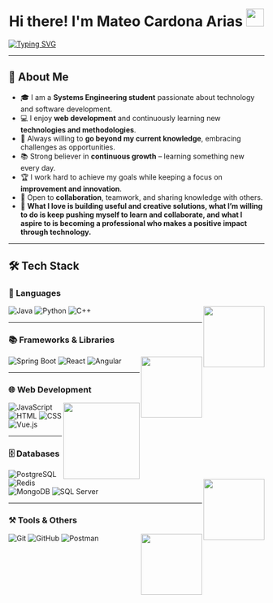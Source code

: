 <h1 align="center"><b>Hi there! I'm Mateo Cardona Arias</b> <img src="https://media.giphy.com/media/hvRJCLFzcasrR4ia7z/giphy.gif" width="35"></h1>

[![Typing SVG](https://readme-typing-svg.herokuapp.com?color=27AE60&size=30&center=true&vCenter=true&width=1000&lines=Welcome+to+my+GitHub!;Systems+Engineering+Student;Web+Developer+💻;Always+Learning+🚀)](https://git.io/typing-svg)

---

## 🙋 About Me  

- 🎓 I am a **Systems Engineering student** passionate about technology and software development.  
- 💻 I enjoy **web development** and continuously learning new **technologies and methodologies**.  
- 🚀 Always willing to **go beyond my current knowledge**, embracing challenges as opportunities.  
- 📚 Strong believer in **continuous growth** – learning something new every day.  
- 🏆 I work hard to achieve my goals while keeping a focus on **improvement and innovation**.  
- 🤝 Open to **collaboration**, teamwork, and sharing knowledge with others.  
- 🌟 **What I love is building useful and creative solutions, what I’m willing to do is keep pushing myself to learn and collaborate, and what I aspire to is becoming a professional who makes a positive impact through technology.**

---

## 🛠️ Tech Stack  

### 🚀 Languages  
<img align="right" src="https://media.giphy.com/media/eNAsjO55tPbgaor7ma/giphy.gif" width="120">

![Java](https://img.shields.io/badge/Java-ED8B00?style=for-the-badge&logo=java&logoColor=white)
![Python](https://img.shields.io/badge/Python-3776AB?style=for-the-badge&logo=python&logoColor=white)
![C++](https://img.shields.io/badge/C++-00599C?style=for-the-badge&logo=cplusplus&logoColor=white)

---

### 📚 Frameworks & Libraries  
<img align="right" src="https://media.giphy.com/media/v1.Y2lkPTc5MGI3NjExZTI4d2ZsYWRrYXZjcW10YnRhdWNlZDl2ejFybmV4MHIxZXF1ZjY5MiZlcD12MV9naWZzX3NlYXJjaCZjdD1n/E89xxATM4XOaI/giphy.gif" width="120">

![Spring Boot](https://img.shields.io/badge/Spring%20Boot-6DB33F?style=for-the-badge&logo=springboot&logoColor=white)
![React](https://img.shields.io/badge/React-20232A?style=for-the-badge&logo=react&logoColor=61DAFB)
![Angular](https://img.shields.io/badge/Angular-DD0031?style=for-the-badge&logo=angular&logoColor=white)

---

### 🌐 Web Development  
<img align="right" src="https://media.giphy.com/media/f3iwJFOVOwuy7K6FFw/giphy.gif" width="150">

![JavaScript](https://img.shields.io/badge/JavaScript-F7DF1E?style=for-the-badge&logo=javascript&logoColor=black)
![HTML](https://img.shields.io/badge/HTML5-E34F26?style=for-the-badge&logo=html5&logoColor=white)
![CSS](https://img.shields.io/badge/CSS3-1572B6?style=for-the-badge&logo=css3&logoColor=white)
![Vue.js](https://img.shields.io/badge/Vue.js-35495E?style=for-the-badge&logo=vue.js&logoColor=4FC08D)

---

### 🗄️ Databases  
<img align="right" src="https://media.giphy.com/media/IdyAQJVN2kVPNUrojM/giphy.gif" width="120">

![PostgreSQL](https://img.shields.io/badge/PostgreSQL-316192?style=for-the-badge&logo=postgresql&logoColor=white)
![Redis](https://img.shields.io/badge/Redis-DC382D?style=for-the-badge&logo=redis&logoColor=white)
![MongoDB](https://img.shields.io/badge/MongoDB-47A248?style=for-the-badge&logo=mongodb&logoColor=white)
![SQL Server](https://img.shields.io/badge/SQL%20Server-CC2927?style=for-the-badge&logo=microsoftsqlserver&logoColor=white)

---

### ⚒️ Tools & Others  
<img align="right" src="https://media.giphy.com/media/ln7z2eWriiQAllfVcn/giphy.gif" width="120">

![Git](https://img.shields.io/badge/Git-F05032?style=for-the-badge&logo=git&logoColor=white)
![GitHub](https://img.shields.io/badge/GitHub-181717?style=for-the-badge&logo=github&logoColor=white)
![Postman]([https://img.shields.io/badge](https://img.shields.io/badge/Postman-FF6C37.svg?style=for-the-badge&logo=postman&logoColor=white))
